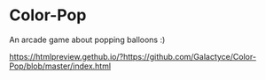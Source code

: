 # Color-Pop
An arcade game about popping balloons :)

https://htmlpreview.gethub.io/?https://github.com/Galactyce/Color-Pop/blob/master/index.html

